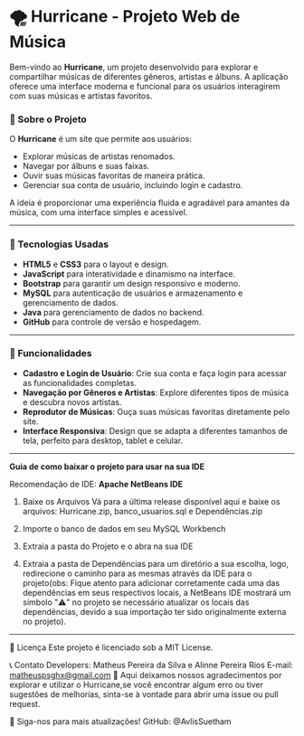 # 🌪️ Hurricane - Projeto Web de Música

Bem-vindo ao **Hurricane**, um projeto desenvolvido para explorar e compartilhar músicas de diferentes gêneros, artistas e álbuns. A aplicação oferece uma interface moderna e funcional para os usuários interagirem com suas músicas e artistas favoritos. 

### 📖 Sobre o Projeto

O **Hurricane** é um site que permite aos usuários:

- Explorar músicas de artistas renomados.
- Navegar por álbuns e suas faixas.
- Ouvir suas músicas favoritas de maneira prática.
- Gerenciar sua conta de usuário, incluindo login e cadastro.

A ideia é proporcionar uma experiência fluida e agradável para amantes da música, com uma interface simples e acessível.

---

### 🔧 Tecnologias Usadas

- **HTML5** e **CSS3** para o layout e design.
- **JavaScript** para interatividade e dinamismo na interface.
- **Bootstrap** para garantir um design responsivo e moderno.
- **MySQL** para autenticação de usuários e armazenamento e gerenciamento de dados.
- **Java** para gerenciamento de dados no backend.
- **GitHub** para controle de versão e hospedagem.

---

### 🚀 Funcionalidades

- **Cadastro e Login de Usuário**: Crie sua conta e faça login para acessar as funcionalidades completas.
- **Navegação por Gêneros e Artistas**: Explore diferentes tipos de música e descubra novos artistas.
- **Reprodutor de Músicas**: Ouça suas músicas favoritas diretamente pelo site.
- **Interface Responsiva**: Design que se adapta a diferentes tamanhos de tela, perfeito para desktop, tablet e celular.

----------------------------
**Guia de como baixar o projeto para usar na sua IDE**

Recomendação de IDE: **Apache NetBeans IDE**

1. Baixe os Arquivos
Vá para a última release disponível aqui e baixe os
arquivos: Hurricane.zip, banco_usuarios.sql e Dependências.zip

2. Importe o banco de dados em seu MySQL Workbench

3. Extraia a pasta do Projeto e o abra na sua IDE

4. Extraia a pasta de Dependências para um diretório a sua escolha, logo, redirecione o caminho para as mesmas através da IDE para o projeto(obs: Fique atento para adicionar corretamente cada uma das dependências em seus respectivos locais, a NetBeans IDE mostrará um símbolo "⚠️" no projeto se necessário atualizar os locais das dependências, devido a sua importação ter sido originalmente externa no projeto).
----------------------------
📜 Licença
Este projeto é licenciado sob a MIT License.

📞 Contato
Developers: Matheus Pereira da Silva e Alinne Pereira Rios
E-mail: matheuspsghx@gmail.com
💬 Aqui deixamos nossos agradecimentos por explorar e utilizar o Hurricane,se você encontrar algum erro ou tiver sugestões de melhorias, sinta-se à vontade para abrir uma issue ou pull request.

🌟 Siga-nos para mais atualizações!
GitHub: @AvlisSuetham

